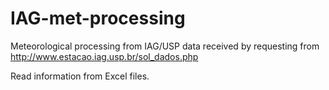 # IAG-met-processing
Meteorological processing from IAG/USP data received by requesting from http://www.estacao.iag.usp.br/sol_dados.php

Read information from Excel files.
